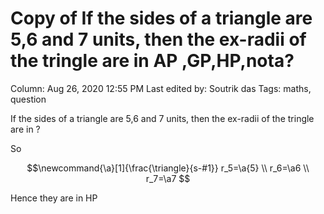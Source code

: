 # Copy of If the sides of a triangle are 5,6 and 7 units, then the ex-radii of the tringle are in AP ,GP,HP,nota?

Column: Aug 26, 2020 12:55 PM
Last edited by: Soutrik das
Tags: maths, question

If the sides of a triangle are 5,6 and 7 units, then the ex-radii of the tringle are in ?

So 

$$\newcommand{\a}[1]{\frac{\triangle}{s-#1}} 
r_5=\a{5} \\
r_6=\a6 \\
r_7=\a7
$$

Hence they are in HP